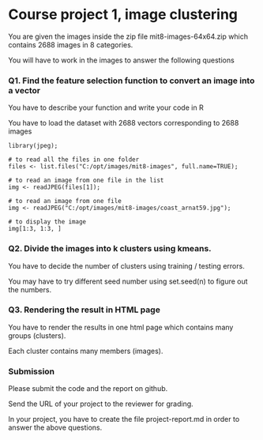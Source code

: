 # Course project 1, image clustering

You are given the images inside the zip file mit8-images-64x64.zip which contains 2688 images in 8 categories.

You will have to work in the images to answer the following questions

### Q1. Find the feature selection function to convert an image into a vector

You have to describe your function and write your code in R

You have to load the dataset with 2688 vectors corresponding to 2688 images

```
library(jpeg);

# to read all the files in one folder
files <- list.files("C:/opt/images/mit8-images", full.name=TRUE);

# to read an image from one file in the list
img <- readJPEG(files[1]);

# to read an image from one file
img <- readJPEG("C:/opt/images/mit8-images/coast_arnat59.jpg");

# to display the image
img[1:3, 1:3, ]
```


### Q2. Divide the images into k clusters using kmeans.

You have to decide the number of clusters using training / testing errors.

You may have to try different seed number using set.seed(n) to figure out the numbers.

### Q3. Rendering the result in HTML page

You have to render the results in one html page which contains many groups (clusters).

Each cluster contains many members (images).


### Submission 

Please submit the code and the report on github.

Send the URL of your project to the reviewer for grading.

In your project, you have to create the file project-report.md in order to answer the above questions.



  